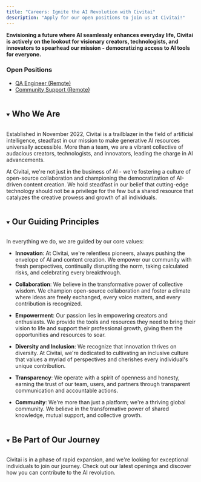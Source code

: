 ```yaml
---
title: "Careers: Ignite the AI Revolution with Civitai"
description: "Apply for our open positions to join us at Civitai!"
---
```


**Envisioning a future where AI seamlessly enhances everyday life, Civitai is actively on the lookout for visionary creators, technologists, and innovators to spearhead our mission - democratizing access to AI tools for everyone.**

### Open Positions
- [QA Engineer (Remote)](/content/careers/qa-engineer)
- [Community Support (Remote)](/content/careers/community-support)

<details open>
  <summary><h2 style="display: inline-block">Who We Are</h2></summary>

  Established in November 2022, Civitai is a trailblazer in the field of artificial intelligence, steadfast in our mission to make generative AI resources universally accessible. More than a team, we are a vibrant collective of audacious creators, technologists, and innovators, leading the charge in AI advancements.

  At Civitai, we're not just in the business of AI - we're fostering a culture of open-source collaboration and championing the democratization of AI-driven content creation. We hold steadfast in our belief that cutting-edge technology should not be a privilege for the few but a shared resource that catalyzes the creative prowess and growth of all individuals.
</details>

<details open>
  <summary><h2 style="display: inline-block">Our Guiding Principles</h2></summary>

  In everything we do, we are guided by our core values:

  - **Innovation**: At Civitai, we're relentless pioneers, always pushing the envelope of AI and content creation. We empower our community with fresh perspectives, continually disrupting the norm, taking calculated risks, and celebrating every breakthrough.

  - **Collaboration**: We believe in the transformative power of collective wisdom. We champion open-source collaboration and foster a climate where ideas are freely exchanged, every voice matters, and every contribution is recognized.

  - **Empowerment**: Our passion lies in empowering creators and enthusiasts. We provide the tools and resources they need to bring their vision to life and support their professional growth, giving them the opportunities and resources to soar.

  - **Diversity and Inclusion**: We recognize that innovation thrives on diversity. At Civitai, we're dedicated to cultivating an inclusive culture that values a myriad of perspectives and cherishes every individual's unique contribution.

  - **Transparency**: We operate with a spirit of openness and honesty, earning the trust of our team, users, and partners through transparent communication and accountable actions.

  - **Community**: We're more than just a platform; we're a thriving global community. We believe in the transformative power of shared knowledge, mutual support, and collective growth.
</details>

<details open>
  <summary><h2 style="display: inline-block">Be Part of Our Journey</h2></summary>

  Civitai is in a phase of rapid expansion, and we're looking for exceptional individuals to join our journey. Check out our latest openings and discover how you can contribute to the AI revolution.
</details>
